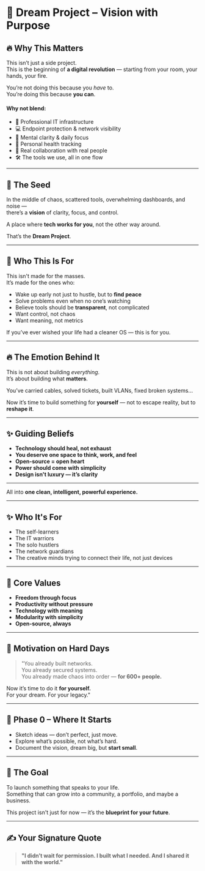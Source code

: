 # 🌌 Dream Project – Vision with Purpose

## 🔥 Why This Matters

This isn’t just a side project.  
This is the beginning of **a digital revolution** — starting from your room, your hands, your fire.

You’re not doing this because you *have* to.  
You’re doing this because **you can**.

#### Why not blend:
- 💼 Professional IT infrastructure  
- 💻 Endpoint protection & network visibility  
- 🧠 Mental clarity & daily focus  
- 💪 Personal health tracking  
- 🤝 Real collaboration with real people  
- 🛠️ The tools we use, all in one flow

---

## 🌱 The Seed

In the middle of chaos, scattered tools, overwhelming dashboards, and noise —  
there’s a **vision** of clarity, focus, and control.  

A place where **tech works for you**, not the other way around.

That’s the **Dream Project**.

---

## 🧬 Who This Is For

This isn't made for the masses.  
It’s made for the ones who:
- Wake up early not just to hustle, but to **find peace**
- Solve problems even when no one’s watching
- Believe tools should be **transparent**, not complicated
- Want control, not chaos
- Want meaning, not metrics

If you’ve ever wished your life had a cleaner OS — this is for you.

---

## 🔥 The Emotion Behind It

This is not about building *everything*.  
It’s about building what **matters**.

You’ve carried cables, solved tickets, built VLANs, fixed broken systems...

Now it’s time to build something for **yourself** — not to escape reality, but to **reshape it**.

---

## ✨ Guiding Beliefs

- **Technology should heal, not exhaust**  
- **You deserve one space to think, work, and feel**  
- **Open-source = open heart**  
- **Power should come with simplicity**  
- **Design isn't luxury — it’s clarity**

---

All into **one clean, intelligent, powerful experience.**

---

## ✨ Who It's For

- The self-learners  
- The IT warriors  
- The solo hustlers  
- The network guardians  
- The creative minds trying to connect their life, not just devices

---

## 🧭 Core Values

- **Freedom through focus**  
- **Productivity without pressure**  
- **Technology with meaning**  
- **Modularity with simplicity**  
- **Open-source, always**

---

## 💪 Motivation on Hard Days

> "You already built networks.  
> You already secured systems.  
> You already made chaos into order — **for 600+ people.**  

Now it’s time to do it **for yourself.**  
For your dream. For your legacy."

---

## 🚦 Phase 0 – Where It Starts

- Sketch ideas — don’t perfect, just move.  
- Explore what’s possible, not what’s hard.  
- Document the vision, dream big, but **start small**.

---

## 🌟 The Goal

To launch something that speaks to your life.  
Something that can grow into a community, a portfolio, and maybe a business.  

This project isn't just for now — it’s the **blueprint for your future**.

---

## ✍️ Your Signature Quote

> **"I didn’t wait for permission. I built what I needed. And I shared it with the world."**
